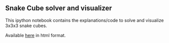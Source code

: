## Snake Cube solver and visualizer ##

This ipython notebook contains the explanations/code to solve and visualize 3x3x3 snake cubes.

Available [here](http://oscar6echo.github.io/Snake2/) in html format.



